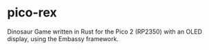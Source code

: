 # pico-rex
Dinosaur Game written in Rust for the Pico 2 (RP2350) with an OLED display, using the Embassy framework.
